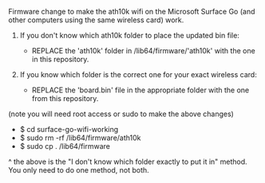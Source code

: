 Firmware change to make the ath10k  wifi on the Microsoft Surface Go (and other computers using the same wireless card) work.

1. If you don't know which ath10k folder to place the updated bin file:
	- REPLACE the 'ath10k' folder in /lib64/firmware/'ath10k' with the one in this repository.

2. If you know which folder is the correct one for your exact wireless card:
	- REPLACE the 'board.bin' file in the appropriate folder with the one from this repository.

(note you will need root access or sudo to make the above changes)

- $ cd surface-go-wifi-working
- $ sudo rm -rf /lib64/firmware/ath10k
- $ sudo cp . /lib64/firmware

^ the above is the "I don't know which folder exactly to put it in" method. You only need to do one method, not both.
